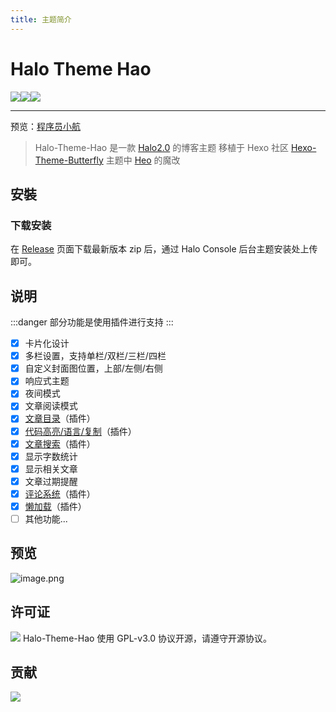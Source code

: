 ```yaml
---
title: 主题简介
---
```


# Halo Theme Hao
![](https://img.shields.io/github/package-json/v/liuzhihang/halo-theme-hao/master?color=%231ab1ad&label=master#id=aMRw7&originHeight=20&originWidth=140&originalType=binary&ratio=1&rotation=0&showTitle=false&status=done&style=none&title=)![](https://img.shields.io/github/package-json/v/liuzhihang/halo-theme-hao/dev?label=dev#id=Zji4f&originHeight=20&originWidth=120&originalType=binary&ratio=1&rotation=0&showTitle=false&status=done&style=none&title=)![](https://img.shields.io/github/license/liuzhihang/halo-theme-hao?color=FF5531#id=jwseF&originHeight=20&originWidth=102&originalType=binary&ratio=1&rotation=0&showTitle=false&status=done&style=none&title=)

---

预览：[程序员小航](https://liuzhihang.com)

> Halo-Theme-Hao 是一款 [Halo2.0](https://github.com/halo-dev/halo) 的博客主题
> 移植于 Hexo 社区 [Hexo-Theme-Butterfly](https://github.com/liuzhihang/halo-theme-hao) 主题中 [Heo](https://blog.zhheo.com/) 的魔改

## 安裝
### 下载安装
在 [Release](https://github.com/liuzhihang/halo-theme-hao/releases) 页面下载最新版本 zip 后，通过 Halo Console 后台主题安装处上传即可。
## 说明
:::danger
部分功能是使用插件进行支持
:::

- [x] 卡片化设计
- [x] 多栏设置，支持单栏/双栏/三栏/四栏
- [x] 自定义封面图位置，上部/左侧/右侧
- [x] 响应式主题
- [x] 夜间模式
- [x] 文章阅读模式
- [x] [文章目录](https://github.com/liuzhihang/plugin-tocbot)（插件）
- [x] [代码高亮/语言/复制](https://github.com/liuzhihang/plugin-prismjs)（插件）
- [x] [文章搜索](https://github.com/halo-sigs/plugin-search-widget)（插件）
- [x] 显示字数统计
- [x] 显示相关文章
- [x] 文章过期提醒
- [x] [评论系统](https://github.com/halo-sigs/plugin-comment-widget)（插件）
- [x] [懒加载](https://github.com/liuzhihang/plugin-lazyload)（插件）
- [ ] 其他功能...
## 预览
![image.png](https://cdn.nlark.com/yuque/0/2023/png/29315508/1673015710483-69bc037e-7e2e-424b-a157-109759dcf7ad.png#averageHue=%231d79b5&clientId=uc7ca85ca-ee9e-4&from=paste&height=910&id=ua8fc99bc&originHeight=1365&originWidth=2418&originalType=binary&ratio=1&rotation=0&showTitle=false&size=1031743&status=done&style=none&taskId=u82b043a5-639b-4e5a-8173-894898b6364&title=&width=1612)
## 许可证
![](https://img.shields.io/github/license/halo-dev/halo.svg?style=flat-square#id=TXO9h&originHeight=20&originWidth=102&originalType=binary&ratio=1&rotation=0&showTitle=false&status=done&style=none&title=)
Halo-Theme-Hao 使用 GPL-v3.0 协议开源，请遵守开源协议。
## 贡献
[![](https://camo.githubusercontent.com/43565d19cca14b61815338202af830b9e9c51a612881937861329105f3d0ac35/68747470733a2f2f696d672e736869656c64732e696f2f62616467652f616c6c5f636f6e7472696275746f72732d31342d6f72616e67652e7376673f7374796c653d666c61742d737175617265#from=url&id=wvQhj&originHeight=20&originWidth=116&originalType=binary&ratio=1&rotation=0&showTitle=false&status=done&style=none&title=)](https://github.com/liuzhihang/halo-theme-hao#contributors-)

